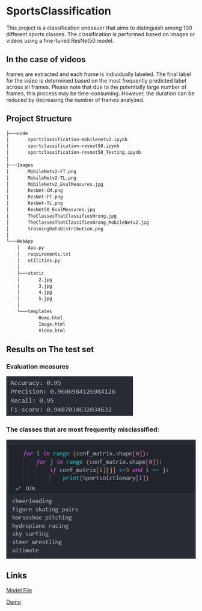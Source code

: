 # SportsClassification
This project is a classification endeavor that aims to distinguish among 100 different sports classes. The classification is performed based on images or videos using a fine-tuned ResNet50 model. 
## In the case of videos
frames are extracted and each frame is individually labeled. The final label for the video is determined based on the most frequently predicted label across all frames.
Please note that due to the potentially large number of frames, this process may be time-consuming. However, the duration can be reduced by decreasing the number of frames analyzed.
## Project Structure
```bash
├───code
│       sportclassification-mobilenetv2.ipynb
│       sportclassification-resnet50.ipynb
│       sportclassification-resnet50_Testing.ipynb
│
├───Images
│       MobileNetv2-FT.png
│       MobileNetv2-TL.png
│       MobileNetv2_EvalMeasures.jpg
│       ResNet-CM.png
│       ResNet-FT.png
│       ResNet-TL.png
│       ResNet50_EvalMeasures.jpg
│       TheClassesThatClassifiesWrong.jpg
│       TheClassesThatClassifiesWrong_MobileNetv2.jpg
│       trainingDataDistribution.png
│
└───WebApp
    │   App.py
    │   requirements.txt
    │   utilities.py
    │
    ├───static
    │       2.jpg
    │       3.jpg
    │       4.jpg
    │       5.jpg
    │
    └───templates
            Home.html
            Image.html
            Video.html
```

## Results on The test set

### Evaluation measures

![img](Images/ResNet50_EvalMeasures.jpg) 

### The classes that are most frequently misclassified:

![img](Images/TheClassesThatClassifiesWrong.jpg) 

## Links
[Model File](https://drive.google.com/file/d/1IT078Kf8Kq8uG53_fBEVVObxjbEkfO_w/view?usp=sharing)

[Demo](https://drive.google.com/file/d/1FZen-7H7K8Me7XHVLZMBgcOXoAXF1rxG/view?usp=sharing)
